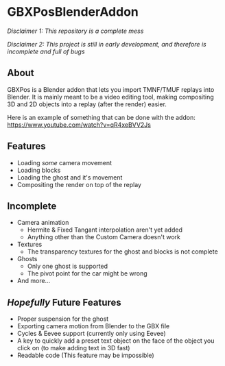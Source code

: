 # GBXPosBlenderAddon

*Disclaimer 1: This repository is a complete mess*

*Disclaimer 2: This project is still in early development, and therefore is incomplete and full of bugs*

## About

GBXPos is a Blender addon that lets you import TMNF/TMUF replays into Blender. It is mainly meant to be a video editing tool, making compositing 3D and 2D objects into a replay (after the render) easier.

Here is an example of something that can be done with the addon: https://www.youtube.com/watch?v=qR4xeBVV2Js

## Features

- Loading *some* camera movement
- Loading blocks
- Loading the ghost and it's movement
- Compositing the render on top of the replay

## Incomplete

- Camera animation
  - Hermite & Fixed Tangant interpolation aren't yet added
  - Anything other than the Custom Camera doesn't work
- Textures
  - The transparency textures for the ghost and blocks is not complete
- Ghosts
  - Only one ghost is supported
  - The pivot point for the car might be wrong
- And more...

## *Hopefully* Future Features

- Proper suspension for the ghost
- Exporting camera motion from Blender to the GBX file
- Cycles & Eevee support (currently only using Eevee)
- A key to quickly add a preset text object on the face of the object you click on (to make adding text in 3D fast)
- Readable code (This feature may be impossible)

